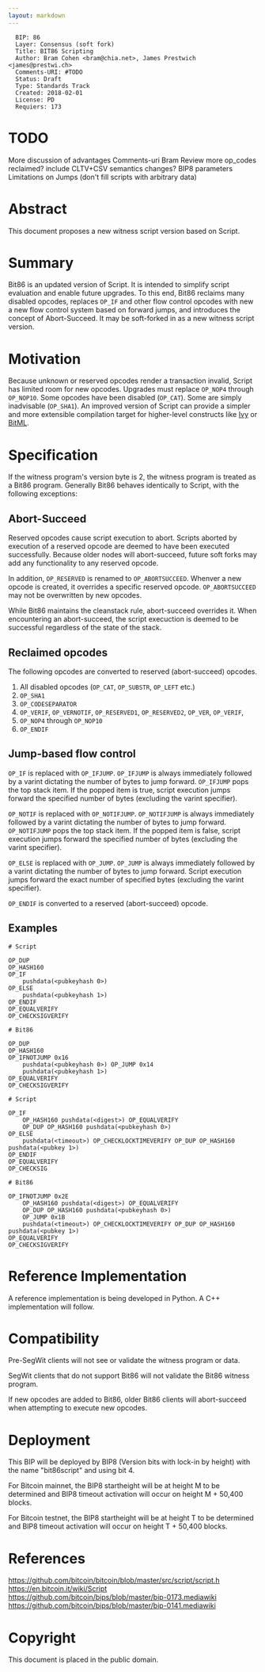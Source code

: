 ```yaml
---
layout: markdown
---
```


```
  BIP: 86
  Layer: Consensus (soft fork)
  Title: BIT86 Scripting
  Author: Bram Cohen <bram@chia.net>, James Prestwich <james@prestwi.ch>
  Comments-URI: #TODO
  Status: Draft
  Type: Standards Track
  Created: 2018-02-01
  License: PD
  Requiers: 173
```

# TODO
More discussion of advantages
Comments-uri
Bram Review
    more op_codes reclaimed?
    include CLTV+CSV semantics changes?
BIP8 parameters
Limitations on Jumps (don't fill scripts with arbitrary data)

# Abstract

This document proposes a new witness script version based on Script.

# Summary

Bit86 is an updated version of Script. It is intended to simplify script evaluation and enable future upgrades. To this end, Bit86 reclaims many disabled opcodes, replaces `OP_IF` and other flow control opcodes with new a new flow control system based on forward jumps, and introduces the concept of Abort-Succeed. It may be soft-forked in as a new witness script version.

# Motivation

Because unknown or reserved opcodes render a transaction invalid, Script has limited room for new opcodes. Upgrades must replace `OP_NOP4` through `OP_NOP10`. Some opcodes have been disabled (`OP_CAT`). Some are simply inadvisable (`OP_SHA1`). An improved version of Script can provide a simpler and more extensible compilation target for higher-level constructs like [Ivy](https://blog.chain.com/ivy-for-bitcoin-a-smart-contract-language-that-compiles-to-bitcoin-script-bec06377141a) or [BitML](https://eprint.iacr.org/2018/122.pdf).

# Specification

If the witness program's version byte is 2, the witness program is treated as a Bit86 program. Generally Bit86 behaves identically to Script, with the following exceptions:

## Abort-Succeed

Reserved opcodes cause script execution to abort. Scripts aborted by execution of a reserved opcode are deemed to have been executed successfully. Because older nodes will abort-succeed, future soft forks may add any functionality to any reserved opcode.

In addition, `OP_RESERVED` is renamed to `OP_ABORTSUCCEED`. Whenver a new opcode is created, it overrides a specific reserved opcode. `OP_ABORTSUCCEED` may not be overwritten by new opcodes.

While Bit86 maintains the cleanstack rule, abort-succeed overrides it. When encountering an abort-succeed, the script execuction is deemed to be successful regardless of the state of the stack.

## Reclaimed opcodes

The following opcodes are converted to reserved (abort-succeed) opcodes.

1. All disabled opcodes (`OP_CAT`, `OP_SUBSTR`, `OP_LEFT` etc.)
2. `OP_SHA1`
3. `OP_CODESEPARATOR`
4. `OP_VERIF`, `OP_VERNOTIF`, `OP_RESERVED1`, `OP_RESERVED2`, `OP_VER`, `OP_VERIF`,
5. `OP_NOP4` through `OP_NOP10`
6. `OP_ENDIF`

## Jump-based flow control

`OP_IF` is replaced with `OP_IFJUMP`. `OP_IFJUMP` is always immediately followed by a varint dictating the number of bytes to jump forward. `OP_IFJUMP` pops the top stack item. If the popped item is true, script execution jumps forward the specified number of bytes (excluding the varint specifier).

`OP_NOTIF` is replaced with `OP_NOTIFJUMP`. `OP_NOTIFJUMP` is always immediately followed by a varint dictating the number of bytes to jump forward. `OP_NOTIFJUMP` pops the top stack item. If the popped item is false, script execution jumps forward the specified number of bytes (excluding the varint specifier).

`OP_ELSE` is replaced with `OP_JUMP`. `OP_JUMP` is always immediately followed by a varint dictating the number of bytes to jump forward. Script execution jumps forward the exact number of specified bytes (excluding the varint specifier).

`OP_ENDIF` is converted to a reserved (abort-succeed) opcode.

## Examples

```
# Script

OP_DUP
OP_HASH160
OP_IF
    pushdata(<pubkeyhash 0>)
OP_ELSE
    pushdata(<pubkeyhash 1>)
OP_ENDIF
OP_EQUALVERIFY
OP_CHECKSIGVERIFY
```

```
# Bit86

OP_DUP
OP_HASH160
OP_IFNOTJUMP 0x16
    pushdata(<pubkeyhash 0>) OP_JUMP 0x14    
    pushdata(<pubkeyhash 1>)
OP_EQUALVERIFY
OP_CHECKSIGVERIFY
```

```
# Script

OP_IF
    OP_HASH160 pushdata(<digest>) OP_EQUALVERIFY
    OP_DUP OP_HASH160 pushdata(<pubkeyhash 0>)
OP_ELSE
    pushdata(<timeout>) OP_CHECKLOCKTIMEVERIFY OP_DUP OP_HASH160 pushdata(<pubkey 1>)
OP_ENDIF
OP_EQUALVERIFY
OP_CHECKSIG
```

```
# Bit86

OP_IFNOTJUMP 0x2E
    OP_HASH160 pushdata(<digest>) OP_EQUALVERIFY
    OP_DUP OP_HASH160 pushdata(<pubkeyhash 0>)
    OP_JUMP 0x1B
    pushdata(<timeout>) OP_CHECKLOCKTIMEVERIFY OP_DUP OP_HASH160 pushdata(<pubkey 1>)
OP_EQUALVERIFY
OP_CHECKSIGVERIFY
```

# Reference Implementation

A reference implementation is being developed in Python. A C++ implementation will follow.

# Compatibility

Pre-SegWit clients will not see or validate the witness program or data.

SegWit clients that do not support Bit86 will not validate the Bit86 witness program.

If new opcodes are added to Bit86, older Bit86 clients will abort-succeed when attempting to execute new opcodes.

# Deployment

This BIP will be deployed by BIP8 (Version bits with lock-in by height) with the name "bit86script" and using bit 4.

For Bitcoin mainnet, the BIP8 startheight will be at height M to be determined and BIP8 timeout activation will occur on height M + 50,400 blocks.

For Bitcoin testnet, the BIP8 startheight will be at height T to be determined and BIP8 timeout activation will occur on height T + 50,400 blocks.

# References

https://github.com/bitcoin/bitcoin/blob/master/src/script/script.h
https://en.bitcoin.it/wiki/Script
https://github.com/bitcoin/bips/blob/master/bip-0173.mediawiki
https://github.com/bitcoin/bips/blob/master/bip-0141.mediawiki

# Copyright

This document is placed in the public domain.
